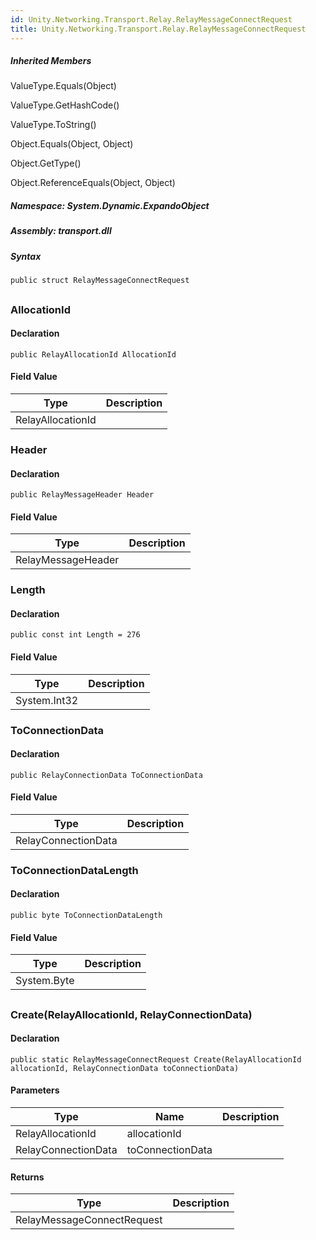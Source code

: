 ```yaml
---  
id: Unity.Networking.Transport.Relay.RelayMessageConnectRequest  
title: Unity.Networking.Transport.Relay.RelayMessageConnectRequest  
---
```


<div class="markdown level0 summary">

</div>

<div class="markdown level0 conceptual">

</div>

<div class="inheritedMembers">

##### Inherited Members

<div>

ValueType.Equals(Object)

</div>

<div>

ValueType.GetHashCode()

</div>

<div>

ValueType.ToString()

</div>

<div>

Object.Equals(Object, Object)

</div>

<div>

Object.GetType()

</div>

<div>

Object.ReferenceEquals(Object, Object)

</div>

</div>

##### **Namespace**: System.Dynamic.ExpandoObject

##### **Assembly**: transport.dll

##### Syntax

``` lang-csharp
public struct RelayMessageConnectRequest
```

## 

### AllocationId

<div class="markdown level1 summary">

</div>

<div class="markdown level1 conceptual">

</div>

#### Declaration

``` lang-csharp
public RelayAllocationId AllocationId
```

#### Field Value

| Type              | Description |
|-------------------|-------------|
| RelayAllocationId |             |

### Header

<div class="markdown level1 summary">

</div>

<div class="markdown level1 conceptual">

</div>

#### Declaration

``` lang-csharp
public RelayMessageHeader Header
```

#### Field Value

| Type               | Description |
|--------------------|-------------|
| RelayMessageHeader |             |

### Length

<div class="markdown level1 summary">

</div>

<div class="markdown level1 conceptual">

</div>

#### Declaration

``` lang-csharp
public const int Length = 276
```

#### Field Value

| Type         | Description |
|--------------|-------------|
| System.Int32 |             |

### ToConnectionData

<div class="markdown level1 summary">

</div>

<div class="markdown level1 conceptual">

</div>

#### Declaration

``` lang-csharp
public RelayConnectionData ToConnectionData
```

#### Field Value

| Type                | Description |
|---------------------|-------------|
| RelayConnectionData |             |

### ToConnectionDataLength

<div class="markdown level1 summary">

</div>

<div class="markdown level1 conceptual">

</div>

#### Declaration

``` lang-csharp
public byte ToConnectionDataLength
```

#### Field Value

| Type        | Description |
|-------------|-------------|
| System.Byte |             |

## 

### Create(RelayAllocationId, RelayConnectionData)

<div class="markdown level1 summary">

</div>

<div class="markdown level1 conceptual">

</div>

#### Declaration

``` lang-csharp
public static RelayMessageConnectRequest Create(RelayAllocationId allocationId, RelayConnectionData toConnectionData)
```

#### Parameters

| Type                | Name             | Description |
|---------------------|------------------|-------------|
| RelayAllocationId   | allocationId     |             |
| RelayConnectionData | toConnectionData |             |

#### Returns

| Type                       | Description |
|----------------------------|-------------|
| RelayMessageConnectRequest |             |
